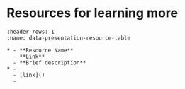 # Resources for learning more

```{list-table}
:header-rows: 1
:name: data-presentation-resource-table

* - **Resource Name**
  - **Link**
  - **Brief description**
* -  
  - [link]()
  - 

```

<!-- 
Commented out text not shown on the page

 -->